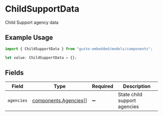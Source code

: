 # ChildSupportData

Child Support agency data

## Example Usage

```typescript
import { ChildSupportData } from "gusto-embedded/models/components";

let value: ChildSupportData = {};
```

## Fields

| Field                                                        | Type                                                         | Required                                                     | Description                                                  |
| ------------------------------------------------------------ | ------------------------------------------------------------ | ------------------------------------------------------------ | ------------------------------------------------------------ |
| `agencies`                                                   | [components.Agencies](../../models/components/agencies.md)[] | :heavy_minus_sign:                                           | State child support agencies                                 |
